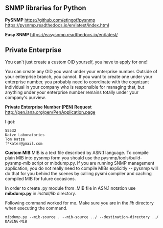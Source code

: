 ## SNMP libraries for Python
**PySNMP**
https://github.com/etingof/pysnmp
https://pysnmp.readthedocs.io/en/latest/index.html

**Easy SNMP**
https://easysnmp.readthedocs.io/en/latest/


## Private Enterprise
You can't just create a custom OID yourself, you have to apply for one!

You can create any OID you want under your enterprise number. 
Outside of your enterprise branch, you cannot. If you want to 
create one under your enterprise number, you probably need to 
coordinate with the cognizant individual in your company who is 
responsible for managing that, but anything under your enterprise 
number remains totally under your company's purview.

**Private Enterprise Number (PEN) Request**
http://pen.iana.org/pen/PenApplication.page

I got:
```
55532
Katze Laboratories
Tom Katze
f*kater@gmail.com
```

**Custom MIB**
MIB is a text file described by ASN.1 language. To compile plain MIB into pysnmp form 
you should use the pysnmp/tools/build-pysnmp-mib script or mibdump.py. If you are running SNMP 
management application, you do not really need to compile MIBs explicitly -- pysnmp 
will do that for you behind the scenes by calling pysmi compiler and caching compiled 
MIB for future occasions.

In order to create .py module from .MIB file in ASN.1 notation use **mibdump.py** in *install/lib* directory.

Following command worked for me. Make sure you are in the *lib* directory when executing the command.
```
mibdump.py --mib-source . --mib-source ../ --destination-directory ../ DABING-MIB
```
